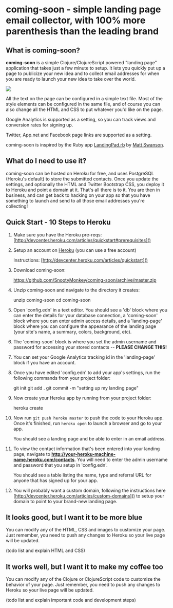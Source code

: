 # coming-soon - simple landing page email collector, with 100% more parenthesis than the leading brand

## What is coming-soon?

**coming-soon** is a simple Clojure/ClojureScript powered "landing page" application that takes just a few minute to setup. It lets you quickly put up a page to publicize your new idea and to collect email addresses for when you are ready to launch your new idea to take over the world.

![](http://coming-soon-resources.s3.amazonaws.com/coming-soon-example.png)

All the text on the page can be configured in a simple text file. Most of the style elements can be configured in the same file, and of course you can also change all the HTML and CSS to put whatever you'd like on the page.

Google Analytics is supported as a setting, so you can track views and conversion rates for signing up.

Twitter, App.net and Facebook page links are supported as a setting.

coming-soon is inspired by the Ruby app [LandingPad.rb](https://github.com/swanson/LandingPad.rb) by [Matt Swanson](https://github.com/swanson).

## What do I need to use it?

coming-soon can be hosted on Heroku for free, and uses PostgreSQL (Heroku's default) to store the submitted contacts. Once you update the settings, and optionally the HTML and Twitter Bootstrap CSS, you deploy it to Heroku and point a domain at it. That's all there is to it. You are then in business, and can get back to hacking on your app so that you have something to launch and send to all those email addresses you're collecting!

## Quick Start - 10 Steps to Heroku

1. Make sure you have the Heroku pre-reqs: [http://devcenter.heroku.com/articles/quickstart#prerequisites]()

1. Setup an account on [Heroku](heroku.com) (you can use a free account)  

	Instructions: [http://devcenter.heroku.com/articles/quickstart]()  
  
1. Download coming-soon:

	https://github.com/SnootyMonkey/coming-soon/archive/master.zip

1. Unzip coming-soon and navigate to the directory it creates:

	unzip coming-soon
	cd coming-soon

1. Open 'config.edn' in a text editor.  You should see a 'db' block where you can enter the details for your database connection, a 'coming-soon' block where you can enter admin access details, and a 'landing-page' block where you can configure the appearance of the landing page (your site's name, a summary, colors, background, etc).

1. The 'coming-soon' block is where you set the admin username and password for accessing your stored contacts -- **PLEASE CHANGE THIS!**

1. You can set your Google Analytics tracking id in the 'landing-page' block if you have an account.

1. Once you have edited 'config.edn' to add your app's settings, run the following commands from your project folder:

	git init
  git add .
  git commit -m "setting up my landing page"

1. Now create your Heroku app by running from your project folder:

	heroku create

1. Now run `git push heroku master` to push the code to your Heroku app.  Once it's finished, run `heroku open` to launch a browser and go to your app.  

	You should see a landing page and be able to enter in an email address.

1.	To view the contact information that's been entered into your landing page, navigate to **http://your-heroku-machine-name.heroku.com/contacts**.  You will need to enter the admin username and password that you setup in 'config.edn'.  

	You should see a table listing the name, type and referral URL for anyone that has signed up for your app.

1.  You will probably want a custom domain, following the instructions here [http://devcenter.heroku.com/articles/custom-domains]() to setup your domain to point to your brand-new landing page.

## It looks good, but I want it to be more blue

You can modify any of the HTML, CSS and images to customize your page. Just remember, you need to push any changes to Heroku so your live page will be updated.

(todo list and explain HTML and CSS)

## It works well, but I want it to make my coffee too

You can modify any of the Clojure or ClojureScript code to customize the behavior of your page. Just remember, you need to push any changes to Heroku so your live page will be updated.

(todo list and explain important code and development steps)



